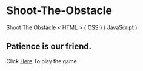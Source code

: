 # Shoot-The-Obstacle
Shoot The Obstacle &lt; HTML > { CSS } ( JavaScript )

## Patience is our friend.
Click [Here](https://shu-vro.github.io/Shoot-The-Obstacle/) To play the game.
